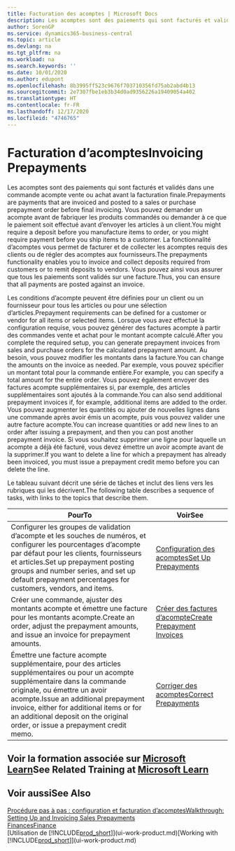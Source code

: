 ```yaml
---
title: Facturation des acomptes | Microsoft Docs
description: Les acomptes sont des paiements qui sont facturés et validés dans une commande acompte vente ou achat avant la facturation finale. Vous pouvez demander un acompte avant de fabriquer les produits commandés ou demander à ce que le paiement soit effectué avant d’envoyer les articles à un client. La fonctionnalité d’acomptes vous permet de facturer et de collecter les acomptes requis des clients ou de régler des acomptes aux fournisseurs. Vous pouvez ainsi vous assurer que tous les paiements sont validés sur une facture.
author: SorenGP
ms.service: dynamics365-business-central
ms.topic: article
ms.devlang: na
ms.tgt_pltfrm: na
ms.workload: na
ms.search.keywords: ''
ms.date: 10/01/2020
ms.author: edupont
ms.openlocfilehash: 8b3995ff523c9676f703710356fd75ab2abd4b13
ms.sourcegitcommit: 2e7307fbe1eb3b34d0ad9356226a19409054a402
ms.translationtype: HT
ms.contentlocale: fr-FR
ms.lasthandoff: 12/17/2020
ms.locfileid: "4746765"
---
```

# <a name="invoicing-prepayments"></a><span data-ttu-id="b47b3-106">Facturation d’acomptes</span><span class="sxs-lookup"><span data-stu-id="b47b3-106">Invoicing Prepayments</span></span>

<span data-ttu-id="b47b3-107">Les acomptes sont des paiements qui sont facturés et validés dans une commande acompte vente ou achat avant la facturation finale.</span><span class="sxs-lookup"><span data-stu-id="b47b3-107">Prepayments are payments that are invoiced and posted to a sales or purchase prepayment order before final invoicing.</span></span> <span data-ttu-id="b47b3-108">Vous pouvez demander un acompte avant de fabriquer les produits commandés ou demander à ce que le paiement soit effectué avant d’envoyer les articles à un client.</span><span class="sxs-lookup"><span data-stu-id="b47b3-108">You might require a deposit before you manufacture items to order, or you might require payment before you ship items to a customer.</span></span> <span data-ttu-id="b47b3-109">La fonctionnalité d’acomptes vous permet de facturer et de collecter les acomptes requis des clients ou de régler des acomptes aux fournisseurs.</span><span class="sxs-lookup"><span data-stu-id="b47b3-109">The prepayments functionality enables you to invoice and collect deposits required from customers or to remit deposits to vendors.</span></span> <span data-ttu-id="b47b3-110">Vous pouvez ainsi vous assurer que tous les paiements sont validés sur une facture.</span><span class="sxs-lookup"><span data-stu-id="b47b3-110">Thus, you can ensure that all payments are posted against an invoice.</span></span>  

 <span data-ttu-id="b47b3-111">Les conditions d’acompte peuvent être définies pour un client ou un fournisseur pour tous les articles ou pour une sélection d’articles.</span><span class="sxs-lookup"><span data-stu-id="b47b3-111">Prepayment requirements can be defined for a customer or vendor for all items or selected items.</span></span> <span data-ttu-id="b47b3-112">Lorsque vous avez effectué la configuration requise, vous pouvez générer des factures acompte à partir des commandes vente et achat pour le montant acompte calculé.</span><span class="sxs-lookup"><span data-stu-id="b47b3-112">After you complete the required setup, you can generate prepayment invoices from sales and purchase orders for the calculated prepayment amount.</span></span> <span data-ttu-id="b47b3-113">Au besoin, vous pouvez modifier les montants dans la facture.</span><span class="sxs-lookup"><span data-stu-id="b47b3-113">You can change the amounts on the invoice as needed.</span></span> <span data-ttu-id="b47b3-114">Par exemple, vous pouvez spécifier un montant total pour la commande entière.</span><span class="sxs-lookup"><span data-stu-id="b47b3-114">For example, you can specify a total amount for the entire order.</span></span> <span data-ttu-id="b47b3-115">Vous pouvez également envoyer des factures acompte supplémentaires si, par exemple, des articles supplémentaires sont ajoutés à la commande.</span><span class="sxs-lookup"><span data-stu-id="b47b3-115">You can also send additional prepayment invoices if, for example, additional items are added to the order.</span></span> <span data-ttu-id="b47b3-116">Vous pouvez augmenter les quantités ou ajouter de nouvelles lignes dans une commande après avoir émis un acompte, puis vous pouvez valider une autre facture acompte.</span><span class="sxs-lookup"><span data-stu-id="b47b3-116">You can increase quantities or add new lines to an order after issuing a prepayment, and then you can post another prepayment invoice.</span></span> <span data-ttu-id="b47b3-117">Si vous souhaitez supprimer une ligne pour laquelle un acompte a déjà été facturé, vous devez émettre un avoir acompte avant de la supprimer.</span><span class="sxs-lookup"><span data-stu-id="b47b3-117">If you want to delete a line for which a prepayment has already been invoiced, you must issue a prepayment credit memo before you can delete the line.</span></span>  

 <span data-ttu-id="b47b3-118">Le tableau suivant décrit une série de tâches et inclut des liens vers les rubriques qui les décrivent.</span><span class="sxs-lookup"><span data-stu-id="b47b3-118">The following table describes a sequence of tasks, with links to the topics that describe them.</span></span>

|<span data-ttu-id="b47b3-119">**Pour**</span><span class="sxs-lookup"><span data-stu-id="b47b3-119">**To**</span></span>|<span data-ttu-id="b47b3-120">**Voir**</span><span class="sxs-lookup"><span data-stu-id="b47b3-120">**See**</span></span>|  
|------------|-------------|  
|<span data-ttu-id="b47b3-121">Configurer les groupes de validation d’acompte et les souches de numéros, et configurer les pourcentages d’acompte par défaut pour les clients, fournisseurs et articles.</span><span class="sxs-lookup"><span data-stu-id="b47b3-121">Set up prepayment posting groups and number series, and set up default prepayment percentages for customers, vendors, and items.</span></span>|[<span data-ttu-id="b47b3-122">Configuration des acomptes</span><span class="sxs-lookup"><span data-stu-id="b47b3-122">Set Up Prepayments</span></span>](finance-set-up-prepayments.md)|
|<span data-ttu-id="b47b3-123">Créer une commande, ajuster des montants acompte et émettre une facture pour les montants acompte.</span><span class="sxs-lookup"><span data-stu-id="b47b3-123">Create an order, adjust the prepayment amounts, and issue an invoice for prepayment amounts.</span></span>|[<span data-ttu-id="b47b3-124">Créer des factures d’acompte</span><span class="sxs-lookup"><span data-stu-id="b47b3-124">Create Prepayment Invoices</span></span>](finance-how-to-create-prepayment-invoices.md)|  
|<span data-ttu-id="b47b3-125">Émettre une facture acompte supplémentaire, pour des articles supplémentaires ou pour un acompte supplémentaire dans la commande originale, ou émettre un avoir acompte.</span><span class="sxs-lookup"><span data-stu-id="b47b3-125">Issue an additional prepayment invoice, either for additional items or for an additional deposit on the original order, or issue a prepayment credit memo.</span></span>|[<span data-ttu-id="b47b3-126">Corriger des acomptes</span><span class="sxs-lookup"><span data-stu-id="b47b3-126">Correct Prepayments</span></span>](finance-how-to-correct-prepayments.md)|  

## <a name="see-related-training-at-microsoft-learn"></a><span data-ttu-id="b47b3-127">Voir la formation associée sur [Microsoft Learn](/learn/modules/prepayment-invoices-dynamics-365-business-central/index)</span><span class="sxs-lookup"><span data-stu-id="b47b3-127">See Related Training at [Microsoft Learn](/learn/modules/prepayment-invoices-dynamics-365-business-central/index)</span></span>

## <a name="see-also"></a><span data-ttu-id="b47b3-128">Voir aussi</span><span class="sxs-lookup"><span data-stu-id="b47b3-128">See Also</span></span>

[<span data-ttu-id="b47b3-129">Procédure pas à pas : configuration et facturation d’acomptes</span><span class="sxs-lookup"><span data-stu-id="b47b3-129">Walkthrough: Setting Up and Invoicing Sales Prepayments</span></span>](walkthrough-setting-up-and-invoicing-sales-prepayments.md)  
[<span data-ttu-id="b47b3-130">Finances</span><span class="sxs-lookup"><span data-stu-id="b47b3-130">Finance</span></span>](finance.md)  
<span data-ttu-id="b47b3-131">[Utilisation de [!INCLUDE[prod_short](includes/prod_short.md)]](ui-work-product.md)</span><span class="sxs-lookup"><span data-stu-id="b47b3-131">[Working with [!INCLUDE[prod_short](includes/prod_short.md)]](ui-work-product.md)</span></span>  
